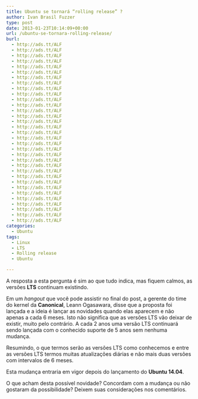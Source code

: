 ```yaml
---
title: Ubuntu se tornará “rolling release” ?
author: Ivan Brasil Fuzzer
type: post
date: 2013-01-23T10:14:09+00:00
url: /ubuntu-se-tornara-rolling-release/
burl:
  - http://ads.tt/ALF
  - http://ads.tt/ALF
  - http://ads.tt/ALF
  - http://ads.tt/ALF
  - http://ads.tt/ALF
  - http://ads.tt/ALF
  - http://ads.tt/ALF
  - http://ads.tt/ALF
  - http://ads.tt/ALF
  - http://ads.tt/ALF
  - http://ads.tt/ALF
  - http://ads.tt/ALF
  - http://ads.tt/ALF
  - http://ads.tt/ALF
  - http://ads.tt/ALF
  - http://ads.tt/ALF
  - http://ads.tt/ALF
  - http://ads.tt/ALF
  - http://ads.tt/ALF
  - http://ads.tt/ALF
  - http://ads.tt/ALF
  - http://ads.tt/ALF
  - http://ads.tt/ALF
  - http://ads.tt/ALF
  - http://ads.tt/ALF
  - http://ads.tt/ALF
  - http://ads.tt/ALF
  - http://ads.tt/ALF
  - http://ads.tt/ALF
  - http://ads.tt/ALF
  - http://ads.tt/ALF
  - http://ads.tt/ALF
  - http://ads.tt/ALF
categories:
  - Ubuntu
tags:
  - Linux
  - LTS
  - Rolling release
  - Ubuntu

---
```

A resposta a esta pergunta é sim ao que tudo indica, mas fiquem calmos, as versões **LTS** continuam existindo.

Em um _hangout_ que você pode assistir no final do post, a gerente do time do kernel da **Canonical**, Leann Ogasawara, disse que a proposta foi lançada e a ideia é lançar as novidades quando elas aparecem e não apenas a cada 6 meses. Isto não significa que as versões LTS vão deixar de existir, muito pelo contrário. A cada 2 anos uma versão LTS continuará sendo lançada com o conhecido suporte de 5 anos sem nenhuma mudança.

Resumindo, o que termos serão as versões LTS como conhecemos e entre as versões LTS termos muitas atualizações diárias e não mais duas versões com intervalos de 6 meses.

Esta mudança entraria em vigor depois do lançamento do **Ubuntu 14.04**.

O que acham desta possível novidade? Concordam com a mudança ou não gostaram da possibilidade? Deixem suas considerações nos comentários.

<p style="text-align: center;">
</p>